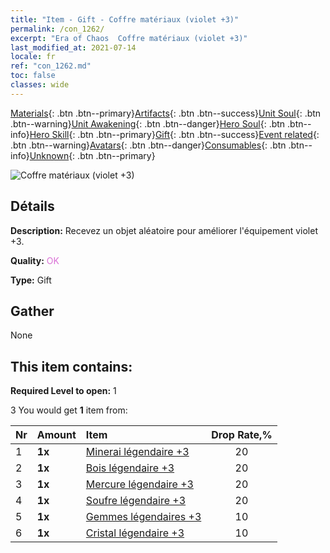 ```yaml
---
title: "Item - Gift - Coffre matériaux (violet +3)"
permalink: /con_1262/
excerpt: "Era of Chaos  Coffre matériaux (violet +3)"
last_modified_at: 2021-07-14
locale: fr
ref: "con_1262.md"
toc: false
classes: wide
---
```

 [Materials](/ItemsFR/){: .btn .btn--primary}[Artifacts](/ItemsFR/Artifacts/){: .btn .btn--success}[Unit Soul](/ItemsFR/UnitSoul/){: .btn .btn--warning}[Unit Awakening](/ItemsFR/UnitAwakening/){: .btn .btn--danger}[Hero Soul](/ItemsFR/HeroSoul/){: .btn .btn--info}[Hero Skill](/ItemsFR/HeroSkill/){: .btn .btn--primary}[Gift](/ItemsFR/Gift/){: .btn .btn--success}[Event related](/ItemsFR/Events/){: .btn .btn--warning}[Avatars](/ItemsFR/Avatars/){: .btn .btn--danger}[Consumables](/ItemsFR/Consumables/){: .btn .btn--info}[Unknown](/ItemsFR/Unknown/){: .btn .btn--primary}

 ![Coffre matériaux (violet +3)](/images/t/i_304002.png)

## Détails
 **Description:** Recevez un objet aléatoire pour améliorer l'équipement violet +3.

 **Quality:** <span style="color: #DA70D6">OK</span>

 **Type:** Gift

## Gather

  None

## This item contains:

 **Required Level to open:** 1

 3 You would get **1** item  from:

  | Nr | Amount |     Item    | Drop Rate,% |
  |:---|:-------|:------------|:---------:|
  | 1 |  **1x** | [Minerai légendaire +3](/ItemsFR/mat_54/) | 20 | 
  | 2 |  **1x** | [Bois légendaire +3](/ItemsFR/mat_55/) | 20 | 
  | 3 |  **1x** | [Mercure légendaire +3](/ItemsFR/mat_56/) | 20 | 
  | 4 |  **1x** | [Soufre légendaire +3](/ItemsFR/mat_57/) | 20 | 
  | 5 |  **1x** | [Gemmes légendaires +3](/ItemsFR/mat_58/) | 10 | 
  | 6 |  **1x** | [Cristal légendaire +3](/ItemsFR/mat_59/) | 10 | 
